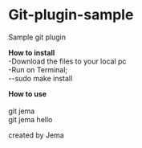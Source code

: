 # Git-plugin-sample
Sample git plugin

<b>How to install</b>
<br/>-Download the files to your local pc
<br/>-Run on Terminal; <br/>--sudo make install

<b>How to use</b><br/>
  <br/>git jema
  <br/>git jema hello
  
  created by Jema
